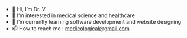 - 👋 Hi, I’m Dr. V
- 👀 I’m interested in medical science and healthcare
- 🌱 I’m currently learning software development and website designing
- 📫 How to reach me : medicological@gmail.com

<!---
DrGuptaVish/DrGuptaVish is a ✨ special ✨ repository because its `README.md` (this file) appears on your GitHub profile.
You can click the Preview link to take a look at your changes.
--->
